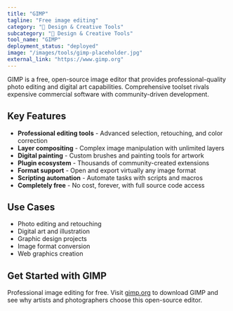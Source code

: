 ```yaml
---
title: "GIMP"
tagline: "Free image editing"
category: "🎨 Design & Creative Tools"
subcategory: "🎨 Design & Creative Tools"
tool_name: "GIMP"
deployment_status: "deployed"
image: "/images/tools/gimp-placeholder.jpg"
external_link: "https://www.gimp.org"
---
```

GIMP is a free, open-source image editor that provides professional-quality photo editing and digital art capabilities. Comprehensive toolset rivals expensive commercial software with community-driven development.

## Key Features

- **Professional editing tools** - Advanced selection, retouching, and color correction
- **Layer compositing** - Complex image manipulation with unlimited layers
- **Digital painting** - Custom brushes and painting tools for artwork
- **Plugin ecosystem** - Thousands of community-created extensions
- **Format support** - Open and export virtually any image format
- **Scripting automation** - Automate tasks with scripts and macros
- **Completely free** - No cost, forever, with full source code access

## Use Cases

- Photo editing and retouching
- Digital art and illustration
- Graphic design projects
- Image format conversion
- Web graphics creation

## Get Started with GIMP

Professional image editing for free. Visit [gimp.org](https://www.gimp.org) to download GIMP and see why artists and photographers choose this open-source editor.